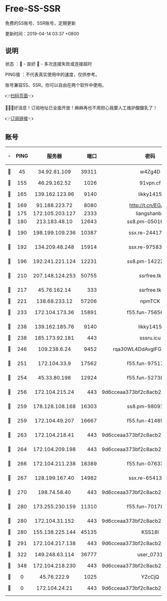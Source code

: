 # Free-SS-SSR

免费的SS账号、SSR账号，定期更新

更新时间：2019-04-14 03:37 +0800

## 说明

状态     ：🙂 - 良好 🙁 - 多次连接失败或连接超时

PING值   ：不代表真实使用中的速度，仅供参考。

账号兼容SS、SSR，你可以自由在两个软件中使用。

👉[扫码页面](https://liesauer.github.io/Free-SS-SSR/)👈

🎉🎉🎉好消息！订阅地址已全面开放！麻麻再也不用担心我要人工维护酸酸乳了！

👉[订阅链接](https://www.liesauer.net/yogurt/subscribe?ACCESS_TOKEN=DAYxR3mMaZAsaqUb)👈

## 账号

|-|PING|服务器|端口|密码|加密方式|区域|
|:----:|:----:|:-----:|-----:|:----:|:----:|:----:|
|🙂|45|34.92.81.109|39311|w4Zg4D|chacha20-ietf|US|
|🙂|155|46.29.162.52|1026|91vpn.cf|rc4-md5|RU|
|🙂|165|139.162.123.96|9140|likky1415|aes-256-cfb|JP|
|🙂|169|91.188.223.72|8080|http://t.cn/EGJIyrl|rc4-md5|RU|
|🙂|175|172.105.203.127|2333|liangshanbo|chacha20|JP|
|🙂|180|213.183.48.10|12643|ss8.pm-05016472|rc4-md5|RU|
|🙂|190|198.199.109.236|10387|ssx.re-24417709|aes-256-cfb|US|
|🙂|192|134.209.48.248|15914|ssx.re-97583974|aes-256-cfb|US|
|🙂|196|192.241.221.124|12231|ss8.pm-14222787|aes-256-cfb|US|
|🙂|210|207.148.124.253|50755|ssrfree.tk|aes-256-cfb|SG|
|🙂|217|45.76.162.14|333|ssrfree.tk|aes-256-cfb|SG|
|🙂|221|138.68.233.12|57206|npmTCK|rc4-md5|US|
|🙂|233|172.104.173.36|15891|f55.fun-75656736|aes-256-cfb|SG|
|🙂|238|139.162.185.76|9140|likky1415|aes-256-cfb|DE|
|🙂|238|185.173.92.181|443|sssru.icu|rc4-md5|RU|
|🙂|246|109.238.6.24|9452|rqa30WL4DdAvgIFG6Fs3znzTa|aes-256-cfb|FR|
|🙂|251|172.104.33.9|17562|f55.fun-97517763|aes-256-cfb|SG|
|🙂|254|45.33.80.198|12924|f55.fun-52738007|aes-256-cfb|US|
|🙂|256|172.104.215.24|443|9d6cceaa373bf2c8acb22e60b6a58be6|aes-256-cfb|US|
|🙂|259|178.128.108.168|16303|ss8.pm-98091873|aes-256-cfb|SG|
|🙂|259|172.104.49.207|16667|f55.fun-41489806|aes-256-cfb|SG|
|🙂|263|172.104.218.41|443|9d6cceaa373bf2c8acb22e60b6a58be6|aes-256-cfb|US|
|🙂|264|172.104.209.198|443|9d6cceaa373bf2c8acb22e60b6a58be6|aes-256-cfb|US|
|🙂|266|172.104.211.238|18389|f55.fun-07633664|aes-256-cfb|US|
|🙂|267|128.199.167.40|14982|ssx.re-65413948|aes-256-cfb|SG|
|🙂|270|198.74.58.40|443|9d6cceaa373bf2c8acb22e60b6a58be6|aes-256-cfb|US|
|🙂|280|173.255.230.159|11310|f55.fun-70178844|aes-256-cfb|US|
|🙂|280|172.104.31.152|443|9d6cceaa373bf2c8acb22e60b6a58be6|aes-256-cfb|US|
|🙂|280|155.138.225.144|45135|KSS18l|rc4-md5|US|
|🙂|291|172.104.217.138|443|9d6cceaa373bf2c8acb22e60b6a58be6|aes-256-cfb|US|
|🙂|322|149.248.63.114|36777|user_0731|chacha20|CA|
|🙂|348|172.104.218.230|443|9d6cceaa373bf2c8acb22e60b6a58be6|aes-256-cfb|US|
|🙁|0|45.76.222.9|1025|YZcCjQ|rc4-md5|JP|
|🙁|0|172.104.24.21|443|9d6cceaa373bf2c8acb22e60b6a58be6|aes-256-cfb|US|
